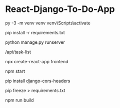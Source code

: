 # React-Django-To-Do-App

py -3 -m venv venv 
venv\Scripts\activate

pip install -r requirements.txt

python manage.py runserver

/api/task-list

npx create-react-app frontend

npm start

pip install django-cors-headers

pip freeze > requirements.txt

npm run build